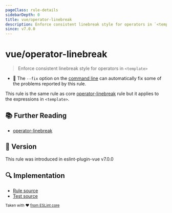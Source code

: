 ```yaml
---
pageClass: rule-details
sidebarDepth: 0
title: vue/operator-linebreak
description: Enforce consistent linebreak style for operators in `<template>`
since: v7.0.0
---
```

# vue/operator-linebreak

> Enforce consistent linebreak style for operators in `<template>`

- :wrench: The `--fix` option on the [command line](https://eslint.org/docs/user-guide/command-line-interface#fixing-problems) can automatically fix some of the problems reported by this rule.

This rule is the same rule as core [operator-linebreak] rule but it applies to the expressions in `<template>`.

## :books: Further Reading

- [operator-linebreak]

[operator-linebreak]: https://eslint.org/docs/rules/operator-linebreak

## :rocket: Version

This rule was introduced in eslint-plugin-vue v7.0.0

## :mag: Implementation

- [Rule source](https://github.com/vuejs/eslint-plugin-vue/blob/master/lib/rules/operator-linebreak.js)
- [Test source](https://github.com/vuejs/eslint-plugin-vue/blob/master/tests/lib/rules/operator-linebreak.js)

<sup>Taken with ❤️ [from ESLint core](https://eslint.org/docs/latest/rules/operator-linebreak)</sup>
